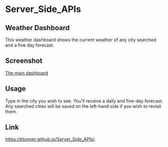 # Server_Side_APIs
## Weather Dashboard
This weather dashboard shows the current weather of any city searched and a five day forecast.

## Screenshot
[The main dashboard](assets/screenshot.png)

## Usage
Type in the city you wish to see. You'll receive a daily and five-day forecast. Any searched cities will be saved on the left-hand side if you wish to revisit them.

## Link
https://ktonner.github.io/Server_Side_APIs/.
